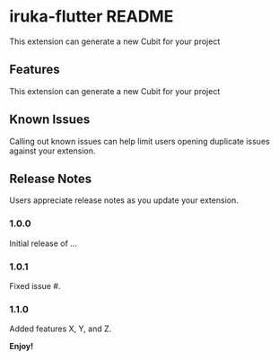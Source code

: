 # iruka-flutter README

This extension can generate a new Cubit for your project

## Features

This extension can generate a new Cubit for your project

## Known Issues

Calling out known issues can help limit users opening duplicate issues against your extension.

## Release Notes

Users appreciate release notes as you update your extension.

### 1.0.0

Initial release of ...

### 1.0.1

Fixed issue #.

### 1.1.0

Added features X, Y, and Z.

**Enjoy!**